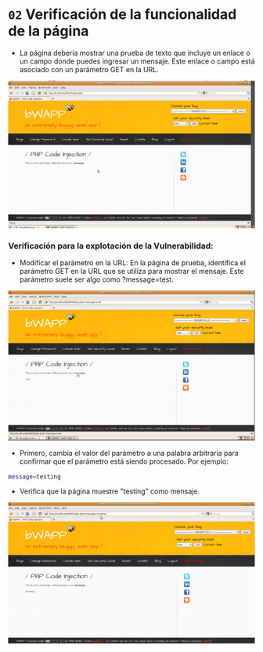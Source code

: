 # `02` Verificación de la funcionalidad de la página


- La página debería mostrar una prueba de texto que incluye un enlace o un campo donde puedes ingresar un mensaje. Este enlace o campo está asociado con un parámetro GET en la URL.
 
 ![image 1](../../.learn/assets/phpmesaage.png)


### Verificación para la explotación de la Vulnerabilidad:
- Modificar el parámetro en la URL: En la página de prueba, identifica el parámetro GET en la URL que se utiliza para mostrar el mensaje. Este parámetro suele ser algo como ?message=test.

![imagen 2](../../.learn/assets/messagetest.png)

- Primero, cambia el valor del parámetro a una palabra arbitraria para confirmar que el parámetro está siendo procesado. Por ejemplo:

```bash
message=testing
```

- Verifica que la página muestre "testing" como mensaje.

![imagen 3](../../.learn/assets/messagetessting.png)

